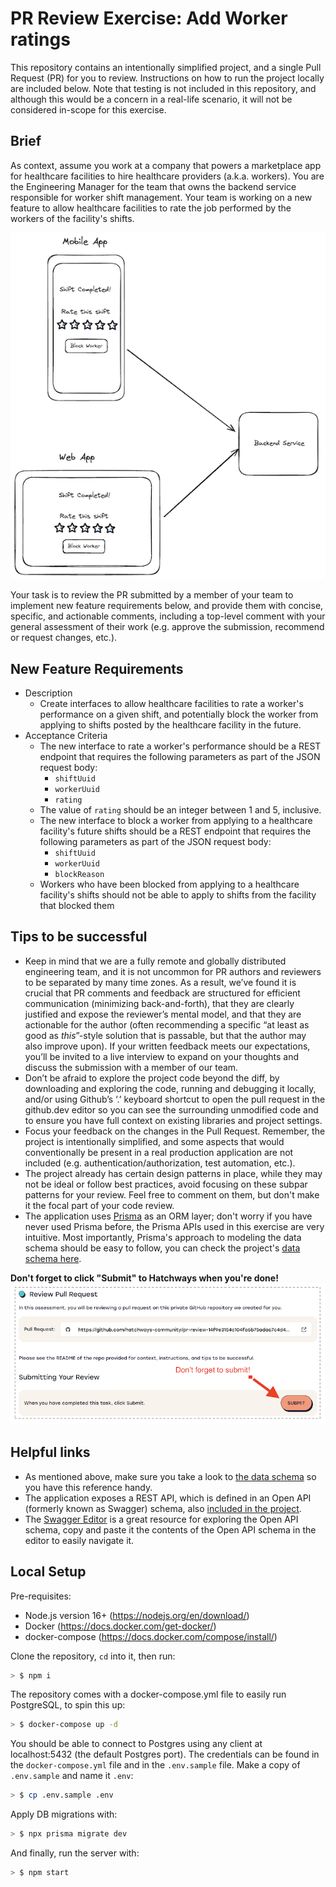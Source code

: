 # PR Review Exercise: Add Worker ratings

This repository contains an intentionally simplified project, and a single Pull Request (PR) for you to review. Instructions on how to run the project locally are included below. Note that testing is not included in this repository, and although this would be a concern in a real-life scenario, it will not be considered in-scope for this exercise.

## Brief

As context, assume you work at a company that powers a marketplace app for healthcare facilities to hire healthcare providers (a.k.a. workers). You are the Engineering Manager for the team that owns the backend service responsible for worker shift management. Your team is working on a new feature to allow healthcare facilities to rate the job performed by the workers of the facility's shifts.

![Architecture Diagram](/assets/pr-review-diagram.png)

Your task is to review the PR submitted by a member of your team to implement new feature requirements below, and provide them with concise, specific, and actionable comments, including a top-level comment with your general assessment of their work (e.g. approve the submission, recommend or request changes, etc.).

## New Feature Requirements

* Description
  - Create interfaces to allow healthcare facilities to rate a worker's performance on a given shift, and potentially block the worker from applying to shifts posted by the healthcare facility in the future.
* Acceptance Criteria
  - The new interface to rate a worker's performance should be a REST endpoint that requires the following parameters as part of the JSON request body:
    - `shiftUuid`
    - `workerUuid`
    - `rating`
  - The value of `rating` should be an integer between 1 and 5, inclusive.
  - The new interface to block a worker from applying to a healthcare facility's future shifts should be a REST endpoint that requires the following parameters as part of the JSON request body:
    - `shiftUuid`
    - `workerUuid`
    - `blockReason`
  - Workers who have been blocked from applying to a healthcare facility's shifts should not be able to apply to shifts from the facility that blocked them

## Tips to be successful

- Keep in mind that we are a fully remote and globally distributed engineering team, and it is not uncommon for PR authors and reviewers to be separated by many time zones. As a result, we’ve found it is crucial that PR comments and feedback are structured for efficient communication (minimizing back-and-forth), that they are clearly justified and expose the reviewer’s mental model, and that they are actionable for the author (often recommending a specific “at least as good as _this_”-style solution that is passable, but that the author may also improve upon). If your written feedback meets our expectations, you’ll be invited to a live interview to expand on your thoughts and discuss the submission with a member of our team.
- Don’t be afraid to explore the project code beyond the diff, by downloading and exploring the code, running and debugging it locally, and/or using Github’s ‘.’ keyboard shortcut to open the pull request in the github.dev editor so you can see the surrounding unmodified code and to ensure you have full context on existing libraries and project settings.
- Focus your feedback on the changes in the Pull Request. Remember, the project is intentionally simplified, and some aspects that would conventionally be present in a real production application are not included (e.g. authentication/authorization, test automation, etc.).
- The project already has certain design patterns in place, while they may not be ideal or follow best practices, avoid focusing on these subpar patterns for your review. Feel free to comment on them, but don't make it the focal part of your code review.
- The application uses [Prisma](https://www.prisma.io/) as an ORM layer; don't worry if you have never used Prisma before, the Prisma APIs used in this exercise are very intuitive. Most importantly, Prisma's approach to modeling the data schema should be easy to follow, you can check the project's [data schema here](./prisma/schema.prisma).

**Don't forget to click "Submit" to Hatchways when you're done!**
![Submit to Hatchways](/assets/submit-to-hatchways.png)

## Helpful links

- As mentioned above, make sure you take a look to [the data schema](./prisma/schema.prisma) so you have this reference handy.
- The application exposes a REST API, which is defined in an Open API (formerly known as Swagger) schema, also [included in the project](./src/rest/v1/openapi.yml).
- The [Swagger Editor](https://editor.swagger.io/) is a great resource for exploring the Open API schema, copy and paste it the contents of the Open API schema in the editor to easily navigate it.

## Local Setup

Pre-requisites:

- Node.js version 16+ (https://nodejs.org/en/download/)
- Docker (https://docs.docker.com/get-docker/)
- docker-compose (https://docs.docker.com/compose/install/)

Clone the repository, `cd` into it, then run:

```sh
> $ npm i
```

The repository comes with a docker-compose.yml file to easily run PostgreSQL, to spin this up:

```sh
> $ docker-compose up -d
```

You should be able to connect to Postgres using any client at localhost:5432 (the default Postgres port). The credentials can be found in the `docker-compose.yml` file and in the `.env.sample` file. Make a copy of `.env.sample` and name it `.env`:

```sh
> $ cp .env.sample .env
```

Apply DB migrations with:

```sh
> $ npx prisma migrate dev
```

And finally, run the server with:

```sh
> $ npm start
```